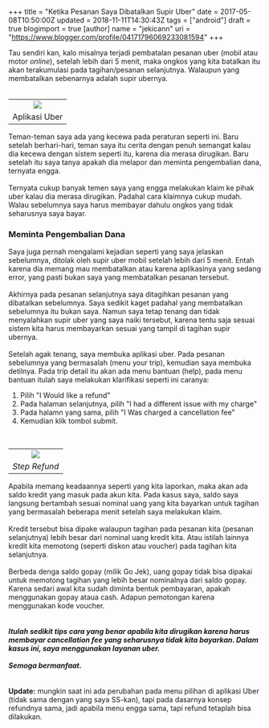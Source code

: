 +++
title = "Ketika Pesanan Saya Dibatalkan Supir Uber"
date = 2017-05-08T10:50:00Z
updated = 2018-11-11T14:30:43Z
tags = ["android"]
draft = true
blogimport = true 
[author]
	name = "jekicann"
	uri = "https://www.blogger.com/profile/04171796069233081594"
+++

Tau sendiri kan, kalo misalnya terjadi pembatalan pesanan uber (mobil atau motor <i>online</i>), setelah lebih dari 5 menit, maka ongkos yang kita batalkan itu akan terakumulasi pada tagihan/pesanan selanjutnya. Walaupun yang membatalkan sebenarnya adalah supir ubernya.<br /><br /><table align="center" cellpadding="0" cellspacing="0" class="tr-caption-container" style="margin-left: auto; margin-right: auto; text-align: center;"><tbody><tr><td style="text-align: center;"><a href="https://1.bp.blogspot.com/-PUtg0kb_On0/WQ_qhkBOPDI/AAAAAAAAX00/qLSXogt1gPMFNG_DHBY0NWg6XwmKKZggACKgB/s1600/uber-refund1.JPG" imageanchor="1" style="margin-left: auto; margin-right: auto;"><img border="0" src="https://1.bp.blogspot.com/-PUtg0kb_On0/WQ_qhkBOPDI/AAAAAAAAX00/qLSXogt1gPMFNG_DHBY0NWg6XwmKKZggACKgB/s1600/uber-refund1.JPG" /></a></td></tr><tr><td class="tr-caption" style="text-align: center;">Aplikasi Uber</td></tr></tbody></table>Teman-teman saya ada yang kecewa pada peraturan seperti ini. Baru setelah berhari-hari, teman saya itu cerita dengan penuh semangat kalau dia kecewa dengan sistem seperti itu, karena dia merasa dirugikan. Baru setelah itu saya tanya apakah dia melapor dan meminta pengembalian dana, ternyata engga.<br /><br />Ternyata cukup banyak temen saya yang engga melakukan klaim ke pihak uber kalau dia merasa dirugikan. Padahal cara klaimnya cukup mudah. Walau sebelumnya saya harus membayar dahulu ongkos yang tidak seharusnya saya bayar.<br /><h3>Meminta Pengembalian Dana</h3>Saya juga pernah mengalami kejadian seperti yang saya jelaskan sebelumnya, ditolak oleh supir uber mobil setelah lebih dari 5 menit. Entah karena dia memang mau membatalkan atau karena aplikasinya yang sedang error, yang pasti bukan saya yang membatalkan pesanan tersebut.<br /><br />Akhirnya pada pesanan selanjutnya saya ditagihkan pesanan yang dibatalkan sebelumnya. Saya sedikit kaget padahal yang membatalkan sebelumnya itu bukan saya. Namun saya tetap tenang dan tidak menyalahkan supir uber yang saya naiki tersebut, karena tentu saja sesuai sistem kita harus membayarkan sesuai yang tampil di tagihan supir ubernya.<br /><br />Setelah agak tenang, saya membuka aplikasi uber. Pada pesanan sebelumnya yang bermasalah (menu your trip), kemudian saya membuka detilnya. Pada trip detail itu akan ada menu bantuan (help), pada menu bantuan itulah saya melakukan klarifikasi seperti ini caranya:<br /><ol><li>Pilih "I Would like a refund"</li><li>Pada halaman selanjutnya, pilih "I had a different issue with my charge"</li><li>Pada halamn yang sama, pilih "I Was charged a cancellation fee"</li><li>Kemudian klik tombol submit.</li></ol><div><br /></div><table align="center" cellpadding="0" cellspacing="0" class="tr-caption-container" style="margin-left: auto; margin-right: auto; text-align: center;"><tbody><tr><td style="text-align: center;"><a href="https://1.bp.blogspot.com/-0XYFtC6D31w/WQ_qFeyF4GI/AAAAAAAAX0s/-72PEnk9_NkbhH5c6j9Q58uGvQLZsM0YQCPcB/s1600/uber-refund.jpg" imageanchor="1" style="margin-left: auto; margin-right: auto;"><img border="0" src="https://1.bp.blogspot.com/-0XYFtC6D31w/WQ_qFeyF4GI/AAAAAAAAX0s/-72PEnk9_NkbhH5c6j9Q58uGvQLZsM0YQCPcB/s1600/uber-refund.jpg" /></a></td></tr><tr><td class="tr-caption" style="text-align: center;"><i>Step Refund</i></td></tr></tbody></table>Apabila memang keadaannya seperti yang kita laporkan, maka akan ada saldo kredit yang masuk pada akun kita. Pada kasus saya, saldo saya langsung bertambah sesuai nominal uang yang kita bayarkan untuk tagihan yang bermasalah beberapa menit setelah saya melakukan klaim.<br /><br />Kredit tersebut bisa dipake walaupun tagihan pada pesanan kita (pesanan selanjutnya) lebih besar dari nominal uang kredit kita. Atau istilah lainnya kredit kita memotong (seperti diskon atau voucher) pada tagihan kita selanjutnya.<br /><br />Berbeda denga saldo gopay (milik Go Jek), uang gopay tidak bisa dipakai untuk memotong tagihan yang lebih besar nominalnya dari saldo gopay. Karena sedari awal kita sudah diminta bentuk pembayaran, apakah menggunakan gopay ataua cash. Adapun pemotongan karena menggunakan kode voucher.<br /><br /><div style="text-align: center;">***</div><br />Itulah sedikit tips cara yang benar apabila kita dirugikan karena harus membayar <i>cancellation fee</i> yang seharusnya tidak kita bayarkan. Dalam kasus ini, saya menggunakan layanan uber.<br /><br />Semoga bermanfaat.<br /><br /><div style="text-align: center;">***</div><div style="text-align: center;"><br /></div><div style="text-align: left;"><b>Update:</b> mungkin saat ini ada perubahan pada menu pilihan di aplikasi Uber (tidak sama dengan yang saya SS-kan), tapi pada dasarnya konsep refundnya sama, jadi apabila menu engga sama, tapi refund tetaplah bisa dilakukan.&nbsp;</div><div><br /></div><div><br /></div>
